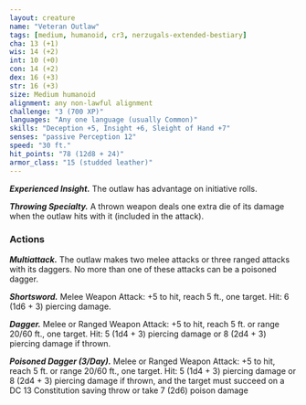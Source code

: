 ```yaml
---
layout: creature
name: "Veteran Outlaw"
tags: [medium, humanoid, cr3, nerzugals-extended-bestiary]
cha: 13 (+1)
wis: 14 (+2)
int: 10 (+0)
con: 14 (+2)
dex: 16 (+3)
str: 16 (+3)
size: Medium humanoid
alignment: any non-lawful alignment
challenge: "3 (700 XP)"
languages: "Any one language (usually Common)"
skills: "Deception +5, Insight +6, Sleight of Hand +7"
senses: "passive Perception 12"
speed: "30 ft."
hit_points: "78 (12d8 + 24)"
armor_class: "15 (studded leather)"
---
```


***Experienced Insight.*** The outlaw has advantage on
initiative rolls.

***Throwing Specialty.*** A thrown weapon deals one
extra die of its damage when the outlaw hits with it
(included in the attack).

### Actions

***Multiattack.*** The outlaw makes two melee attacks or
three ranged attacks with its daggers. No more than
one of these attacks can be a poisoned dagger.

***Shortsword.*** Melee Weapon Attack: +5 to hit, reach
5 ft., one target. Hit: 6 (1d6 + 3) piercing damage.

***Dagger.*** Melee or Ranged Weapon Attack: +5 to hit,
reach 5 ft. or range 20/60 ft., one target. Hit: 5
(1d4 + 3) piercing damage or 8 (2d4 + 3) piercing
damage if thrown.

***Poisoned Dagger (3/Day).*** Melee or Ranged Weapon
Attack: +5 to hit, reach 5 ft. or range 20/60 ft., one
target. Hit: 5 (1d4 + 3) piercing damage or 8 (2d4 + 3) piercing damage if thrown, and the target must
succeed on a DC 13 Constitution saving throw or
take 7 (2d6) poison damage
